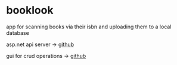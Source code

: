 # booklook

app for scanning books via their isbn and uploading them to a local database

asp.net api server → [github](https://github.com/guldranke/booklook_cserver)

gui for crud operations → [github](https://github.com/guldranke/booklook_crudgui)
